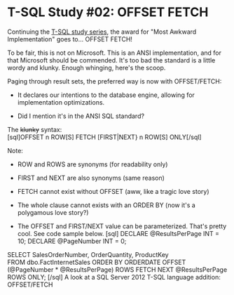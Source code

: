 # T-SQL Study #02: OFFSET FETCH


Continuing the [T-SQL study series](/blog/2014/3/24/t-sql-study-1-create-view-and-procedure-options), the award for "Most Awkward Implementation" goes to... OFFSET FETCH!



To be fair, this is not on Microsoft. This is an ANSI implementation, and for that Microsoft should be commended. It's too bad the standard is a little wordy and klunky. Enough whinging, here's the scoop.



Paging through result sets, the preferred way is now with OFFSET/FETCH:

  *  It declares our intentions to the database engine, allowing for implementation optimizations.

  *  Did I mention it's in the ANSI SQL standard?

The <del>klunky</del> syntax:<br />
[sql]OFFSET n ROW[S] FETCH [FIRST|NEXT} n ROW[S] ONLY[/sql]



Note:

  *  ROW and ROWS are synonyms (for readability only)

  *  FIRST and NEXT are also synonyms (same reason)

  *  FETCH cannot exist without OFFSET (aww, like a tragic love story)

  *  The whole clause cannot exists with an ORDER BY (now it's a polygamous love story?)

  *  The OFFSET and FIRST/NEXT value can be parameterized. That's pretty cool. See code sample below.
[sql]
DECLARE @ResultsPerPage INT = 10; 
DECLARE @PageNumber INT = 0; 
 
SELECT SalesOrderNumber, OrderQuantity, ProductKey  
FROM dbo.FactInternetSales 
ORDER BY ORDERDATE 
OFFSET (@PageNumber * @ResultsPerPage) ROWS FETCH NEXT @ResultsPerPage ROWS ONLY; 
[/sql] 
A look at a SQL Server 2012 T-SQL language addition: OFFSET/FETCH

